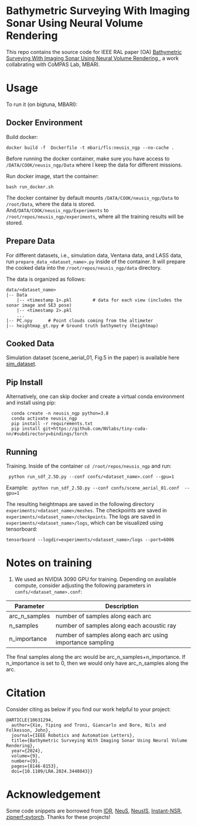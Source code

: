 # Bathymetric Surveying With Imaging Sonar Using Neural Volume Rendering

This repo contains the source code for IEEE RAL paper (OA) [Bathymetric Surveying With Imaging Sonar Using Neural Volume Rendering
](https://ieeexplore.ieee.org/document/10631294) , a work collabrating with CoMPAS Lab, MBARI.


# Usage

To run it (on bigtuna, MBARI):

## Docker Environment

Build docker:

```shell
docker build -f  Dockerfile -t mbari/fls:neusis_ngp --no-cache .
```

Before running the docker container, make sure you have access to ```/DATA/COOK/neusis_ngp/Data``` where I keep the data for different missions.

Run docker image, start the container:
```shell
bash run_docker.sh
```
The docker container by default mounts ```/DATA/COOK/neusis_ngp/Data``` to ```/root/Data```, where the data is stored.
And```/DATA/COOK/neusis_ngp/Experiments``` to ```/root/repos/neusis_ngp/experiments```, where all the training results will be stored.


## Prepare Data 
For different datasets, i.e., simulation data, Ventana data, and LASS data, run `prepare_data_<dataset_name>.py` inside of the container. It will prepare the cooked data into the ```/root/repos/neusis_ngp/data``` directory.   

The data is organized as follows:

```
data/<dataset_name>
|-- Data
    |-- <timestamp 1>.pkl        # data for each view (includes the sonar image and SE3 pose)
    |-- <timestamp 2>.pkl 
    ...
|-- PC.npy      # Point clouds coming from the altimeter
|-- heightmap_gt.npy # Ground truth bathymetry (heightmap)
```

## Cooked Data

Simulation dataset (scene_aerial_01, Fig.5 in the paper) is available here [sim_dataset](https://drive.google.com/drive/folders/1OpSWMz7LJencPayykG5wYcR4ZFFHgruZ?usp=sharing).


## Pip Install

Alternatively, one can skip docker and create a virtual conda environment and install using pip: 

```
  conda create -n neusis_ngp python=3.8
  conda activate neusis_ngp
  pip install -r requirements.txt
  pip install git+https://github.com/NVlabs/tiny-cuda-nn/#subdirectory=bindings/torch

```

## Running

Training. Inside of the container ```cd /root/repos/neusis_ngp``` and run:


``` python run_sdf_2.5D.py --conf confs/<dataset_name>.conf --gpu=1```

Example:
``` python run_sdf_2.5D.py --conf confs/scene_aerial_01.conf  --gpu=1```

The resulting heightmaps are saved in the following directory ```experiments/<dataset_name>/meshes```. 
The checkpoints are saved in ```experiments/<dataset_name>/checkpoints```. 
The logs are saved in ```experiments/<dataset_name>/logs```, which can be visualized using tensorboard:
```shell
tensorboard --logdir=experiments/<dataset_name>/logs --port=6006

```



# Notes on training
1) We used an NVIDIA 3090 GPU for training. Depending on available compute, consider adjusting the following parameters in ```confs/<dataset_name>.conf```:

Parameter  | Description
------------- | -------------
arc_n_samples  | number of samples along each arc
n_samples | number of samples along each acoustic ray
n_importance | number of samples along each arc using importance sampling

The final samples along the arc would be arc_n_samples+n_importance.  If n_importance is set to 0, then we would only have arc_n_samples along the arc.

# Citation 
Consider citing as below if you find our work helpful to your project:

```
@ARTICLE{10631294,
  author={Xie, Yiping and Troni, Giancarlo and Bore, Nils and Folkesson, John},
  journal={IEEE Robotics and Automation Letters}, 
  title={Bathymetric Surveying With Imaging Sonar Using Neural Volume Rendering}, 
  year={2024},
  volume={9},
  number={9},
  pages={8146-8153},
  doi={10.1109/LRA.2024.3440843}}

```

# Acknowledgement
Some code snippets are borrowed from [IDR](https://github.com/lioryariv/idr), [NeuS](https://github.com/Totoro97/NeuS), [NeusIS](https://github.com/rpl-cmu/neusis), [Instant-NSR](https://github.com/zhaofuq/Instant-NSR), [zipnerf-pytorch](https://github.com/SuLvXiangXin/zipnerf-pytorch). Thanks for these projects!

